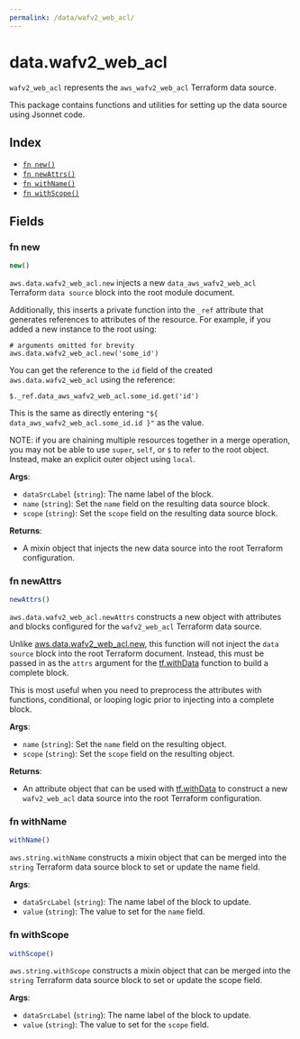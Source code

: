```yaml
---
permalink: /data/wafv2_web_acl/
---
```


# data.wafv2_web_acl

`wafv2_web_acl` represents the `aws_wafv2_web_acl` Terraform data source.



This package contains functions and utilities for setting up the data source using Jsonnet code.


## Index

* [`fn new()`](#fn-new)
* [`fn newAttrs()`](#fn-newattrs)
* [`fn withName()`](#fn-withname)
* [`fn withScope()`](#fn-withscope)

## Fields

### fn new

```ts
new()
```


`aws.data.wafv2_web_acl.new` injects a new `data_aws_wafv2_web_acl` Terraform `data source`
block into the root module document.

Additionally, this inserts a private function into the `_ref` attribute that generates references to attributes of the
resource. For example, if you added a new instance to the root using:

    # arguments omitted for brevity
    aws.data.wafv2_web_acl.new('some_id')

You can get the reference to the `id` field of the created `aws.data.wafv2_web_acl` using the reference:

    $._ref.data_aws_wafv2_web_acl.some_id.get('id')

This is the same as directly entering `"${ data_aws_wafv2_web_acl.some_id.id }"` as the value.

NOTE: if you are chaining multiple resources together in a merge operation, you may not be able to use `super`, `self`,
or `$` to refer to the root object. Instead, make an explicit outer object using `local`.

**Args**:
  - `dataSrcLabel` (`string`): The name label of the block.
  - `name` (`string`): Set the `name` field on the resulting data source block.
  - `scope` (`string`): Set the `scope` field on the resulting data source block.

**Returns**:
- A mixin object that injects the new data source into the root Terraform configuration.


### fn newAttrs

```ts
newAttrs()
```


`aws.data.wafv2_web_acl.newAttrs` constructs a new object with attributes and blocks configured for the `wafv2_web_acl`
Terraform data source.

Unlike [aws.data.wafv2_web_acl.new](#fn-new), this function will not inject the `data source`
block into the root Terraform document. Instead, this must be passed in as the `attrs` argument for the
[tf.withData](https://github.com/tf-libsonnet/core/tree/main/docs#fn-withdata) function to build a complete block.

This is most useful when you need to preprocess the attributes with functions, conditional, or looping logic prior to
injecting into a complete block.

**Args**:
  - `name` (`string`): Set the `name` field on the resulting object.
  - `scope` (`string`): Set the `scope` field on the resulting object.

**Returns**:
  - An attribute object that can be used with [tf.withData](https://github.com/tf-libsonnet/core/tree/main/docs#fn-withdata) to construct a new `wafv2_web_acl` data source into the root Terraform configuration.


### fn withName

```ts
withName()
```

`aws.string.withName` constructs a mixin object that can be merged into the `string`
Terraform data source block to set or update the name field.



**Args**:
  - `dataSrcLabel` (`string`): The name label of the block to update.
  - `value` (`string`): The value to set for the `name` field.


### fn withScope

```ts
withScope()
```

`aws.string.withScope` constructs a mixin object that can be merged into the `string`
Terraform data source block to set or update the scope field.



**Args**:
  - `dataSrcLabel` (`string`): The name label of the block to update.
  - `value` (`string`): The value to set for the `scope` field.
